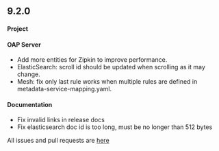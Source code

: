 
## 9.2.0

#### Project

#### OAP Server

* Add more entities for Zipkin to improve performance.
* ElasticSearch: scroll id should be updated when scrolling as it may change.
* Mesh: fix only last rule works when multiple rules are defined in metadata-service-mapping.yaml.

#### Documentation

* Fix invalid links in release docs
* Fix elasticsearch doc id  is too long, must be no longer than 512 bytes

All issues and pull requests are [here](https://github.com/apache/skywalking/milestone/136?closed=1)
